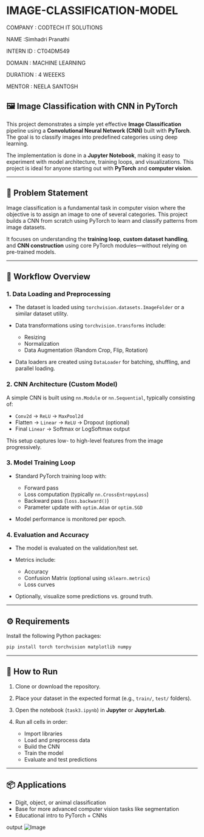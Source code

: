 # IMAGE-CLASSIFICATION-MODEL


COMPANY : CODTECH IT SOLUTIONS

NAME :Simhadri Pranathi 

INTERN ID : CT04DM549

DOMAIN : MACHINE LEARNING

DURATION : 4 WEEEKS

MENTOR : NEELA SANTOSH



## 🖼️ Image Classification with CNN in PyTorch

This project demonstrates a simple yet effective **Image Classification** pipeline using a **Convolutional Neural Network (CNN)** built with **PyTorch**. The goal is to classify images into predefined categories using deep learning.

The implementation is done in a **Jupyter Notebook**, making it easy to experiment with model architecture, training loops, and visualizations. This project is ideal for anyone starting out with **PyTorch** and **computer vision**.

---

## 📌 Problem Statement

Image classification is a fundamental task in computer vision where the objective is to assign an image to one of several categories. This project builds a CNN from scratch using PyTorch to learn and classify patterns from image datasets.

It focuses on understanding the **training loop**, **custom dataset handling**, and **CNN construction** using core PyTorch modules—without relying on pre-trained models.

---

## 🧠 Workflow Overview

### 1. **Data Loading and Preprocessing**

* The dataset is loaded using `torchvision.datasets.ImageFolder` or a similar dataset utility.
* Data transformations using `torchvision.transforms` include:

  * Resizing
  * Normalization
  * Data Augmentation (Random Crop, Flip, Rotation)
* Data loaders are created using `DataLoader` for batching, shuffling, and parallel loading.

### 2. **CNN Architecture (Custom Model)**

A simple CNN is built using `nn.Module` or `nn.Sequential`, typically consisting of:

* `Conv2d` → `ReLU` → `MaxPool2d`
* Flatten → `Linear` → `ReLU` → Dropout (optional)
* Final `Linear` → Softmax or LogSoftmax output

This setup captures low- to high-level features from the image progressively.

### 3. **Model Training Loop**

* Standard PyTorch training loop with:

  * Forward pass
  * Loss computation (typically `nn.CrossEntropyLoss`)
  * Backward pass (`loss.backward()`)
  * Parameter update with `optim.Adam` or `optim.SGD`

* Model performance is monitored per epoch.

### 4. **Evaluation and Accuracy**

* The model is evaluated on the validation/test set.

* Metrics include:

  * Accuracy
  * Confusion Matrix (optional using `sklearn.metrics`)
  * Loss curves

* Optionally, visualize some predictions vs. ground truth.

---

## ⚙️ Requirements

Install the following Python packages:

```bash
pip install torch torchvision matplotlib numpy
```

---

## 🚀 How to Run

1. Clone or download the repository.
2. Place your dataset in the expected format (e.g., `train/`, `test/` folders).
3. Open the notebook (`task3.ipynb`) in **Jupyter** or **JupyterLab**.
4. Run all cells in order:

   * Import libraries
   * Load and preprocess data
   * Build the CNN
   * Train the model
   * Evaluate and test predictions

---

## 📦 Applications

* Digit, object, or animal classification
* Base for more advanced computer vision tasks like segmentation
* Educational intro to PyTorch + CNNs

output
![Image](https://github.com/user-attachments/assets/526f4a85-75c5-4b9e-8273-765303f20b5d)

